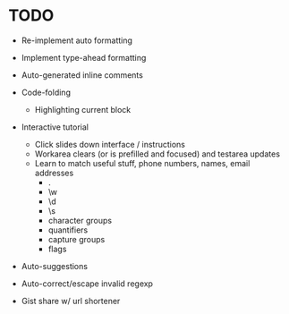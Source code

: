 TODO
====

* Re-implement auto formatting
* Implement type-ahead formatting

* Auto-generated inline comments
* Code-folding
  * Highlighting current block

* Interactive tutorial
  * Click slides down interface / instructions
  * Workarea clears (or is prefilled and focused) and testarea updates
  * Learn to match useful stuff, phone numbers, names, email addresses
    * .
    * \w
    * \d
    * \s
    * character groups
    * quantifiers
    * capture groups
    * flags

* Auto-suggestions
* Auto-correct/escape invalid regexp

* Gist share w/ url shortener
